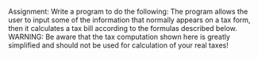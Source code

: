 Assignment: Write a program to do the following:
The program allows the user to input some of the information that normally appears on a tax form, then it
calculates a tax bill according to the formulas described below.
WARNING: Be aware that the tax computation shown here is greatly simplified and should not be used for
calculation of your real taxes!
